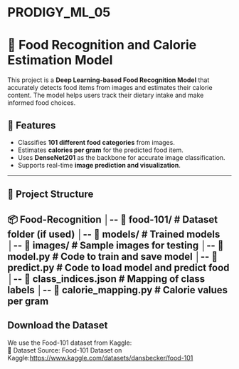# PRODIGY_ML_05
# 🍔 Food Recognition and Calorie Estimation Model

This project is a **Deep Learning-based Food Recognition Model** that accurately detects food items from images and estimates their calorie content. The model helps users track their dietary intake and make informed food choices.

## 🚀 Features
- Classifies **101 different food categories** from images.
- Estimates **calories per gram** for the predicted food item.
- Uses **DenseNet201** as the backbone for accurate image classification.
- Supports real-time **image prediction and visualization**.

---

## 📂 Project Structure
📦 Food-Recognition │-- 📁 food-101/ # Dataset folder (if used) │-- 📁 models/ # Trained models │-- 📁 images/ # Sample images for testing │-- 📜 model.py # Code to train and save model │-- 📜 predict.py # Code to load model and predict food │-- 📜 class_indices.json # Mapping of class labels │-- 📜 calorie_mapping.py # Calorie values per gram 
---
## Download the Dataset<br>
We use the Food-101 dataset from Kaggle:<br>
📂 Dataset Source: Food-101 Dataset on Kaggle:https://www.kaggle.com/datasets/dansbecker/food-101
